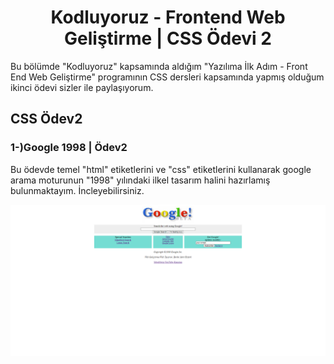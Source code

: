 <h1 align="center">Kodluyoruz - Frontend Web Geliştirme | CSS Ödevi 2</h1>
Bu bölümde "Kodluyoruz" kapsamında aldığım "Yazılıma İlk Adım - Front End Web Geliştirme" programının CSS dersleri kapsamında yapmış olduğum ikinci ödevi sizler ile paylaşıyorum.

## CSS Ödev2
<h3 align="left">1-)Google 1998 | Ödev2</h3>

<p>Bu ödevde temel "html" etiketlerini ve "css" etiketlerini kullanarak google arama moturunun "1998" yılındaki ilkel tasarım halini hazırlamış bulunmaktayım. İncleyebilirsiniz.</p>

<img src="https://github.com/StarLordBerke4/kodluyoruzilkrepo/blob/main/Kodluyoruz%20-%20FrontEnd%20101%20E%C4%9Fitimi/CSS/%C3%96devler/CSS%20%C3%96dev%202%20Google%201998/img/Google1998.png" />
